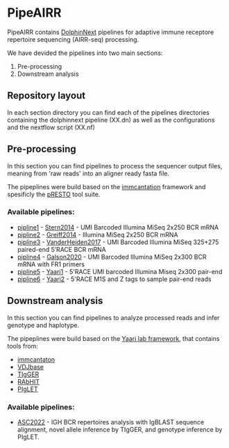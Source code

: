 # PipeAIRR


PipeAIRR contains [DolphinNext](https://dolphinnext.readthedocs.io/en/latest/index.html#) pipelines for adaptive immune receptore repertoire sequencing (AIRR-seq) processing.

We have devided the pipelines into two main sections:
1. Pre-processing
2. Downstream analysis

##  Repository layout

In each section directory you can find each of the pipelines directories containing the dolphinnext pipeline (XX.dn) as well as the configurations and the nextflow script (XX.nf)

## Pre-processing

In this section you can find pipelines to process the sequencer output files, meaning from 'raw reads' into an aligner ready fasta file.

The pipeplines were build based on the [immcantation](https://immcantation.readthedocs.io/en/stable/) framework and spesificly the [pRESTO](https://presto.readthedocs.io/) tool suite.

### Available pipelines:


- [pipline1](https://github.com/PipeAIRR/pipeline1) - [Stern2014](https://presto.readthedocs.io/en/stable/workflows/Stern2014_Workflow.html) - UMI Barcoded Illumina MiSeq 2x250 BCR mRNA
- [pipline2](https://github.com/PipeAIRR/pipeline2) - [Greiff2014](https://presto.readthedocs.io/en/stable/workflows/Greiff2014_Workflow.html) - Illumina MiSeq 2x250 BCR mRNA
- [pipline3](https://github.com/PipeAIRR/pipeline3) - [VanderHeiden2017](https://presto.readthedocs.io/en/stable/workflows/VanderHeiden2017_Workflow.html) - UMI Barcoded Illumina MiSeq 325+275 paired-end 5’RACE BCR mRNA
- [pipline4](https://github.com/PipeAIRR/pipeline4) - [Galson2020](https://www.frontiersin.org/articles/10.3389/fimmu.2020.605170/full) - UMI Barcoded Illumina MiSeq 2x300 BCR mRNA with FR1 primers
- [pipline5](https://github.com/PipeAIRR/pipeline5) - [Yaari1](https://bitbucket.org/yaarilab/processpipeline/src/master/pre_process/Pipeline_P1.sh) - 5'RACE UMI barcoded Illumina Miseq 2x300 pair-end
- [pipline6](https://github.com/PipeAIRR/pipeline6) - [Yaari2](https://bitbucket.org/yaarilab/processpipeline/src/master/pre_process/Pipeline_P11.sh) - 5'RACE M1S and Z tags to sample pair-end reads

## Downstream analysis

In this section you can find pipelines to analyze processed reads and infer genotype and haplotype.

The pipeplines were build based on the [Yaari lab framework](https://hub.docker.com/repository/docker/peresay/suite), that contains tools from:
- [immcantaton](https://immcantation.readthedocs.io/en/stable/)
- [VDJbase](vdjbase.org)
- [TIgGER](https://tigger.readthedocs.io/en/stable/)
- [RAbHIT](https://yaarilab.bitbucket.io/RAbHIT/)
- [PIgLET](https://yaarilab.github.io/IGHV_reference_book/piglet_package.html)

### Available pipelines:
- [ASC2022](https://yaarilab.github.io/IGHV_reference_book/allele_based_genotype.html) - IGH BCR repertoires analysis with IgBLAST sequence alignment, novel allele inference by TIgGER, and genotype inference by PIgLET.
